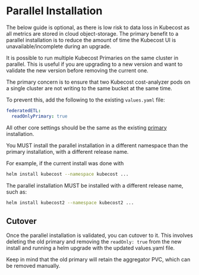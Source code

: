 # Parallel Installation

The below guide is optional, as there is low risk to data loss in Kubecost as all metrics are stored in cloud object-storage. The primary benefit to a parallel installation is to reduce the amount of time the Kubecost UI is unavailable/incomplete during an upgrade.

It is possible to run multiple Kubecost Primaries on the same cluster in parallel. This is useful if you are upgrading to a new version and want to validate the new version before removing the current one.

The primary concern is to ensure that two Kubecost cost-analyzer pods on a single cluster are not writing to the same bucket at the same time.

To prevent this, add the following to the existing `values.yaml` file:

```yaml
federatedETL:
  readOnlyPrimary: true
```

All other core settings should be the same as the existing [primary](../../architecture/architecture.md) installation.

You MUST install the parallel installation in a different namespace than the primary installation, with a different release name.

For example, if the current install was done with

```sh
helm install kubecost --namespace kubecost ...
```

The parallel installation MUST be installed with a different release name, such as:

```sh
helm install kubecost2 --namespace kubecost2 ...
```

## Cutover

Once the parallel installation is validated, you can cutover to it. This involves deleting the old primary and removing the `readOnly: true` from the new install and running a helm upgrade with the updated values.yaml file. 

Keep in mind that the old primary will retain the aggregator PVC, which can be removed manually.

